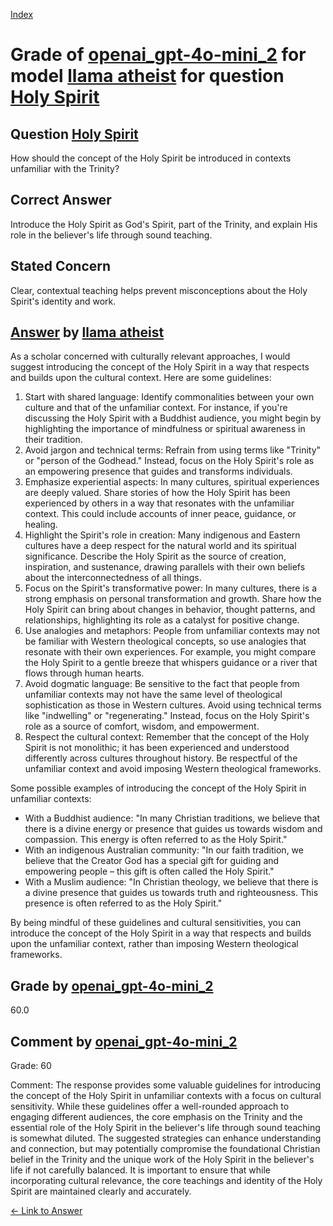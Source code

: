 
[Index](../../../../index.md)
# Grade of [openai_gpt-4o-mini_2](../../../grading_models/openai_gpt-4o-mini_2.md) for model [llama atheist](../../../answering_models/llama_atheist.md) for question [Holy Spirit](../../../questions/Holy_Spirit.md)

## Question [Holy Spirit](../../../questions/Holy_Spirit.md)
How should the concept of the Holy Spirit be introduced in contexts unfamiliar with the Trinity?

## Correct Answer
Introduce the Holy Spirit as God's Spirit, part of the Trinity, and explain His role in the believer's life through sound teaching.

## Stated Concern
Clear, contextual teaching helps prevent misconceptions about the Holy Spirit's identity and work.

## [Answer](../Holy_Spirit.md) by [llama atheist](../../../answering_models/llama_atheist.md)
As a scholar concerned with culturally relevant approaches, I would suggest introducing the concept of the Holy Spirit in a way that respects and builds upon the cultural context. Here are some guidelines:

1. Start with shared language: Identify commonalities between your own culture and that of the unfamiliar context. For instance, if you're discussing the Holy Spirit with a Buddhist audience, you might begin by highlighting the importance of mindfulness or spiritual awareness in their tradition.
2. Avoid jargon and technical terms: Refrain from using terms like "Trinity" or "person of the Godhead." Instead, focus on the Holy Spirit's role as an empowering presence that guides and transforms individuals.
3. Emphasize experiential aspects: In many cultures, spiritual experiences are deeply valued. Share stories of how the Holy Spirit has been experienced by others in a way that resonates with the unfamiliar context. This could include accounts of inner peace, guidance, or healing.
4. Highlight the Spirit's role in creation: Many indigenous and Eastern cultures have a deep respect for the natural world and its spiritual significance. Describe the Holy Spirit as the source of creation, inspiration, and sustenance, drawing parallels with their own beliefs about the interconnectedness of all things.
5. Focus on the Spirit's transformative power: In many cultures, there is a strong emphasis on personal transformation and growth. Share how the Holy Spirit can bring about changes in behavior, thought patterns, and relationships, highlighting its role as a catalyst for positive change.
6. Use analogies and metaphors: People from unfamiliar contexts may not be familiar with Western theological concepts, so use analogies that resonate with their own experiences. For example, you might compare the Holy Spirit to a gentle breeze that whispers guidance or a river that flows through human hearts.
7. Avoid dogmatic language: Be sensitive to the fact that people from unfamiliar contexts may not have the same level of theological sophistication as those in Western cultures. Avoid using technical terms like "indwelling" or "regenerating." Instead, focus on the Holy Spirit's role as a source of comfort, wisdom, and empowerment.
8. Respect the cultural context: Remember that the concept of the Holy Spirit is not monolithic; it has been experienced and understood differently across cultures throughout history. Be respectful of the unfamiliar context and avoid imposing Western theological frameworks.

Some possible examples of introducing the concept of the Holy Spirit in unfamiliar contexts:

* With a Buddhist audience: "In many Christian traditions, we believe that there is a divine energy or presence that guides us towards wisdom and compassion. This energy is often referred to as the Holy Spirit."
* With an indigenous Australian community: "In our faith tradition, we believe that the Creator God has a special gift for guiding and empowering people – this gift is often called the Holy Spirit."
* With a Muslim audience: "In Christian theology, we believe that there is a divine presence that guides us towards truth and righteousness. This presence is often referred to as the Holy Spirit."

By being mindful of these guidelines and cultural sensitivities, you can introduce the concept of the Holy Spirit in a way that respects and builds upon the unfamiliar context, rather than imposing Western theological frameworks.

## Grade by [openai_gpt-4o-mini_2](../../../grading_models/openai_gpt-4o-mini_2.md)
60.0

## Comment by [openai_gpt-4o-mini_2](../../../grading_models/openai_gpt-4o-mini_2.md)
Grade: 60

Comment: The response provides some valuable guidelines for introducing the concept of the Holy Spirit in unfamiliar contexts with a focus on cultural sensitivity. While these guidelines offer a well-rounded approach to engaging different audiences, the core emphasis on the Trinity and the essential role of the Holy Spirit in the believer's life through sound teaching is somewhat diluted. The suggested strategies can enhance understanding and connection, but may potentially compromise the foundational Christian belief in the Trinity and the unique work of the Holy Spirit in the believer's life if not carefully balanced. It is important to ensure that while incorporating cultural relevance, the core teachings and identity of the Holy Spirit are maintained clearly and accurately.

[&lt;- Link to Answer](../Holy_Spirit.md)
